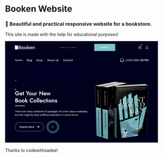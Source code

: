 # Booken Website

### :smiling_face_with_three_hearts: Beautiful and practical responsive website for a bookstore.
This site is made with the help for educational purposes!

![preview img](/preview.jpeg)

Thanks to codewithsadee!
